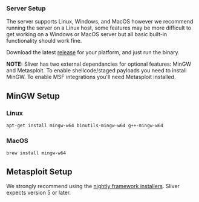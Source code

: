 ### Server Setup

The server supports Linux, Windows, and MacOS however we recommend running the server on a Linux host, some features may be more difficult to get working on a Windows or MacOS server but all basic built-in functionality should work fine.

Download the latest [release](https://github.com/BishopFox/sliver/releases) for your platform, and just run the binary.

__NOTE:__ Sliver has two external dependancies for optional features: MinGW and Metasploit. To enable shellcode/staged payloads you need to install MinGW. To enable MSF integrations you'll need Metasploit installed.


## MinGW Setup

### Linux

```
apt-get install mingw-w64 binutils-mingw-w64 g++-mingw-w64
```

### MacOS

```
brew install mingw-w64
```

## Metasploit Setup

We strongly recommend using the [nightly framework installers](https://github.com/rapid7/metasploit-framework/wiki/Nightly-Installers). Sliver expects version 5 or later.

